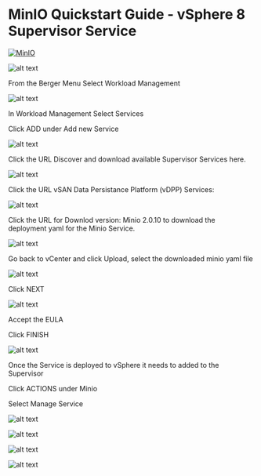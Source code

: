 # MinIO Quickstart Guide - vSphere 8 Supervisor Service

[![MinIO](./images/minio.logo.svg)]()

![alt text](images/shot1.png)

From the Berger Menu Select Workload Management

![alt text](images/workload.mangement.png)

In Workload Management Select Services

Click ADD under Add new Service

![alt text](images/register.service.png)

Click the URL Discover and download available Supervisor Services here.

![alt text](images/vsan.dpp.png)

Click the URL vSAN Data Persistance Platform (vDPP) Services:

![alt text](images/vsan.dpp.2.png)

Click the URL for Downlod version: Minio 2.0.10 to download the deployment yaml for the Minio Service.

![alt text](images/register.service.png)

Go back to vCenter and click Upload, select the downloaded minio yaml file

![alt text](images/new.service.minio.png)

Click NEXT

![alt text](images/eula.png)

Accept the EULA

Click FINISH

![alt text](images/manage.service.minio.png)

Once the Service is deployed to vSphere it needs to added to the Supervisor

Click ACTIONS under Minio

Select Manage Service

![alt text](images/manage.configure.png)



![alt text](images/manage.review.png)



![alt text](images/minio.plugin.general.png)



![alt text](images/minio.plugin.tenant.png)

